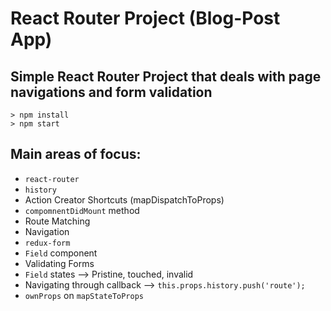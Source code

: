 # React Router Project (Blog-Post App)

## Simple React Router Project that deals with page navigations and form validation

```
> npm install
> npm start
```


## Main areas of focus:
- `react-router`
- `history`
- Action Creator Shortcuts (mapDispatchToProps)
- `compomnentDidMount` method
- Route Matching
- Navigation
- `redux-form`
- `Field` component
- Validating Forms
- `Field` states --> Pristine, touched, invalid
- Navigating through callback --> `this.props.history.push('route');`
- `ownProps` on `mapStateToProps`
